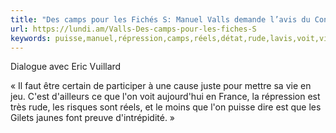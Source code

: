 ```yaml
---
title: "Des camps pour les Fichés S: Manuel Valls demande l’avis du Conseil d’État"
url: https://lundi.am/Valls-Des-camps-pour-les-fiches-S
keywords: puisse,manuel,répression,camps,réels,détat,rude,lavis,voit,vie,valls,lon,conseil,demande,preuve,risques,vuillard,fichés
---
```

Dialogue avec Eric Vuillard

« Il faut être certain de participer à une cause juste pour mettre sa vie en jeu. C'est d'ailleurs ce que l'on voit aujourd'hui en France, la répression est très rude, les risques sont réels, et le moins que l'on puisse dire est que les Gilets jaunes font preuve d'intrépidité. »
